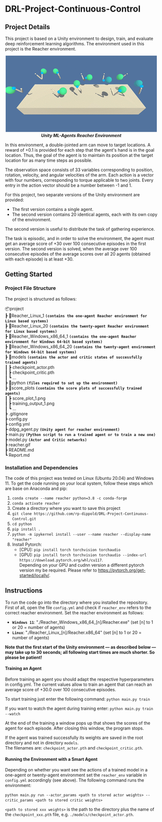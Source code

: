 # DRL-Project-Continuous-Control

## Project Details
This project is based on a Unity environment to design, train, and evaluate deep reinforcement learning algorithms.
The environment used in this project is the Reacher environment.

<p align="center">
 <img src="reacher.gif"/>
    <br>
    <em><b>Unity ML-Agents Reacher Environment</b></em>
</p>

In this environment, a double-jointed arm can move to target locations. A reward of +0.1 is provided for each step that the agent's hand is in the goal location. Thus, the goal of the agent is to maintain its position at the target location for as many time steps as possible.

The observation space consists of 33 variables corresponding to position, rotation, velocity, and angular velocities of the arm. Each action is a vector with four numbers, corresponding to torque applicable to two joints. Every entry in the action vector should be a number between -1 and 1.

For this project, two separate versions of the Unity environment are provided:

* The first version contains a single agent.
* The second version contains 20 identical agents, each with its own copy of the environment.

The second version is useful to distribute the task of gathering experience.

The task is episodic, and in order to solve the environment, the agent must get an average score of +30 over 100 consecutive episodes in the first version. The second version is solved, when the average over 100 consecutive episodes of the average scores over all 20 agents (obtained with each episode) is at least +30.

## Getting Started

### Project File Structure
The project is structured as follows:

📦project<br>
 ┣ 📂Reacher_Linux_1  **`(contains the one-agent Reacher environment for Linux based systems)`** <br>
 ┣ 📂Reacher_Linux_20  **`(contains the twenty-agent Reacher environment for Linux based systems)`** <br>
 ┣ 📂Reacher_Windows_x86_64_1  **`(contains the one-agent Reacher environment for Windows 64-bit based systems)`** <br>
 ┣ 📂Reacher_Windows_x86_64_20  **`(contains the twenty-agent environment for Windows 64-bit based systems)`** <br>
 ┣ 📂models  **`(contains the actor and critic states of successfully trained agents)`** <br>
 ┃ ┣ checkpoint_actor.pth<br>
 ┃ ┣ checkpoint_critic.pth<br>
 ┃ ┗ ... <br>
 ┣ 📂python **`(files required to set up the environment)`** <br>
 ┣ 📂score_plots **`(contains the score plots of successfully trained agents)`** <br>
 ┃ ┣ score_plot_1.png<br>
 ┃ ┣ training_output_1.png<br>
 ┃ ┗ ...<br>
 ┣ .gitignore <br>
 ┣ config.py  <br>
 ┣ config.yml <br>
 ┣ ddpg_agent.py **`(Unity agent for reacher environment)`**<br> 
 ┣ main.py **`(Python script to run a trained agent or to train a new one)`**<br>
 ┣ model.py **`(Actor and Critic networks)`**<br>
 ┣ reacher.gif <br>
 ┣ README.md <br>
 ┗ Report.md <br>
 
### Installation and Dependencies

The code of this project was tested on Linux (Ubuntu 20.04) and Windows 11. To get the code running on your local system, follow these steps which are base on Anaconda and pip:

1.  `conda create --name reacher python=3.8 -c conda-forge`
2.  `conda activate reacher`
3.  Create a directory where you want to save this project
4.  `git clone https://github.com/rp-dippold/DRL-Project-Continuous-Control.git`
5.  `cd python`
6.  `pip install .`
7.  `python -m ipykernel install --user --name reacher --display-name "reacher"`
8.  Install Pytorch:
    * [CPU]: `pip install torch torchvision torchaudio`
    * [GPU]: `pip install torch torchvision torchaudio --index-url https://download.pytorch.org/whl/cu117`.\
    Depending on your GPU and cudnn version a different pytorch version my be required. Please refer to 
    https://pytorch.org/get-started/locally/.


## Instructions
To run the code go into the directory where you installed the repository. First of all, open the file `config.yml` and check if `reacher_env` refers to the correct reacher environment. Set the reacher environment as follows:

* **`Windows 11`**: "./Reacher_Windows_x86_64_[n]/Reacher.exe" (set [n] to 1 or 20 = number of agents)
* **`Linux`**: "./Reacher_Linux_[n]/Reacher.x86_64" (set [n] to 1 or 20 = number of agents)

**Note that the first start of the Unity environment &mdash; as described below  &mdash; may take up to 30 seconds; all following
start times are much shorter. So please be patient!**

#### Training an Agent
Before training an agent you should adapt the respective hyperparameters in config.yml. The current values allow to train an agent that can reach an average score of +30.0 over 100 consecutive episodes.

To start training just enter the following command: `python main.py train`

If you want to watch the agent during training enter: `python main.py train --watch`

At the end of the training a window pops up that shows the scores of the agent for each episode. After closing this 
window, the program stops.

If the agent was trained successfully its weights are saved in the root directory and not in directory `models`. \
The filenames are: `checkpoint_actor.pth` and `checkpoint_critic.pth`.

#### Running the Environment with a Smart Agent
Depending on whether you want see the actions of a trained model in a one-agent or twenty-agent environment set the 
`reacher_env` variable in `config.yml` accordingly (see above). The following command runs the environment:

`python main.py run --actor_params <path to stored actor weights> --critic_params <path to stored critic weights>`

`<path to stored xxx weights>` is the path to the directory plus the name of the `checkpoint_xxx.pth` file, e.g.
`./models/checkpoint_actor.pth`.
